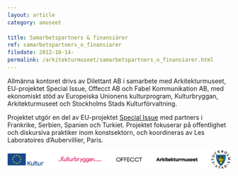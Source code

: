 ```yaml
---
layout: article
category: amuseet

title: Samarbetspartners & finansiärer
ref: samarbetspartners_o_finansiarer
filedate: 2012-10-14-
permalink: /arkitekturmuseet/samarbetspartners_o_finansiarer.html
---
```


Allmänna kontoret drivs av Dilettant AB i samarbete med Arkitekturmuseet, EU-projektet Special Issue, Offecct AB och Fabel Kommunikation AB, med ekonomiskt stöd av Europeiska Unionens kulturprogram, Kulturbryggan, Arkitekturmuseet och Stockholms Stads Kulturförvaltning.

Projektet utgör en del av EU-projektet [Special Issue](http://specialissue.eu) med partners i Frankrike, Serbien, Spanien och Turkiet. Projektet fokuserar på offentlighet och diskursiva praktiker inom konstsektorn, och koordineras av Les Laboratoires d’Aubervillier, Paris.

![samarbete](/assets/img/logos.png)
